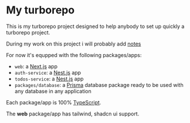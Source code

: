 # My turborepo

This is my turborepo project designed to help anybody to set up quickly a turborepo project.

During my work on this project i will probably add [notes](./NOTES.md)

For now it's equpped with the following packages/apps:

- `web`: a [Next.js](https://nextjs.org/) app
- `auth-service`: a [Nest.js](https://nestjs.com/) app
- `todos-service`: a [Nest.js](https://nestjs.com/) app
- `packages/database`: a [Prisma](https://www.prisma.io/) database package ready to be used with any database in any application

Each package/app is 100% [TypeScript](https://www.typescriptlang.org/).

The **web** package/app has tailwind, shadcn ui support.
